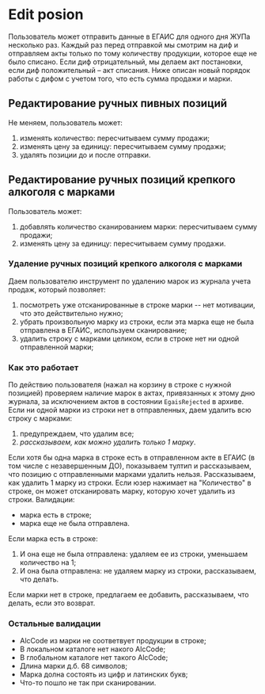 # Edit posion

Пользователь может отправить данные в ЕГАИС для одного дня ЖУПа несколько раз. 
Каждый раз перед отправкой мы смотрим на диф и отправляем акты только по тому количеству продукции, 
которое еще не было списано. Если диф отрицательный, мы делаем акт постановки, если диф положительный – акт списания. 
Ниже описан новый порядок работы с дифом с учетом того, что есть сумма продажи и марки.

## Редактирование ручных пивных позиций
Не меняем, пользователь может:
1. изменять количество: пересчитываем сумму продажи;
2. изменять цену за единицу: пересчитываем сумму продажи;
3. удалять позиции до и после отправки.

## Редактирование ручных позиций крепкого алкоголя с марками
Пользователь может:
1. добавлять количество сканированием марки: пересчитываем сумму продажи;
2. изменять цену за единицу: пересчитываем сумму продажи.

### Удаление ручных позиций крепкого алкоголя с марками
Даем пользователю инструмент по удалению марок из журнала учета продаж, который позволяет:
1. посмотреть уже отсканированные в строке марки -- нет мотивации, что это действительно нужно;
2. убрать произвольную марку из строки, если эта марка еще не была отправлена в ЕГАИС, используем сканирование;
3. удалить строку с марками целиком, если в строке нет ни одной отправленной марки;

### Как это работает
По действию пользователя (нажал на корзину в строке с нужной позицией) проверяем наличие марок в актах, привязанных к этому дню журнала,  за исключением актов в состоянии ```EgaisRejected``` в архиве.
Если ни одной марки из строки нет в отправленных, даем удалить всю строку с марками:
1. предупреждаем, что удалим все;
2. *рассказываем, как можно удалить только 1 марку*.

Если хотя бы одна марка в строке есть в отправленном акте в ЕГАИС (в том числе с незавершенным ДО),
показываем тултип и рассказываем, что позицию с отправленными марками удалить нельзя. Рассказываем, как удалить 1 марку из строки.
Если юзер нажимает на "Количество" в строке, он может отсканировать марку, которую хочет удалить из строки.
Валидации:

- марка есть в строке;
- марка еще не была отправлена.

Если марка есть в строке:
1. И она еще не была отправлена: удаляем ее из строки, уменьшаем количество на 1;
2. И она была отправлена: не удаляем марку из строки, рассказываем, что делать.

Если марки нет в строке, предлагаем ее добавить, рассказываем, что делать, если это возврат.

### Остальные валидации
* AlcCode из марки не соответвует продукции в строке;
* В локальном каталоге нет накого AlcCode;
* В глобальном каталоге нет такого AlcCode;
* Длина марки д.б. 68 символов;
* Марка долна состоять из цифр и латинских букв;
* Что-то пошло не так при сканировании. 
